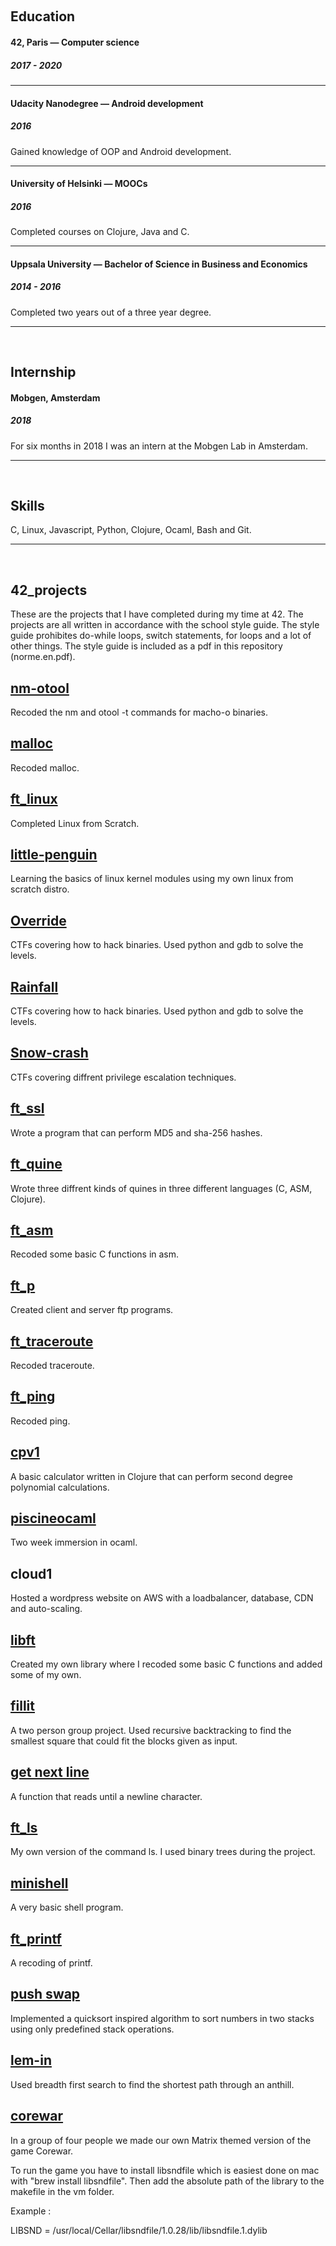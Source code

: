 <p align="center"><Douglas Engstrand></p>
<br/>

## Education

#### 42, Paris — Computer science
##### 2017 - 2020

---

#### Udacity Nanodegree — Android development
##### 2016
Gained knowledge of OOP and Android development.

---

#### University of Helsinki — MOOCs
##### 2016
Completed courses on Clojure, Java and C.

---

#### Uppsala University — Bachelor of Science in Business and Economics
##### 2014 - 2016
Completed two years out of a three year degree.

---

</br>

## Internship
#### Mobgen, Amsterdam
##### 2018
For six months in 2018 I was an intern at the Mobgen Lab in Amsterdam.

---

</br>

## Skills
C, Linux, Javascript, Python, Clojure, Ocaml, Bash and Git.

---

</br>

## 42_projects

These are the projects that I have completed during my time at 42.
The projects are all written in accordance with the school style guide.
The style guide prohibites do-while loops, switch statements,
for loops and a lot of other things. The style guide is included as a pdf
in this repository (norme.en.pdf).

## [nm-otool](https://github.com/doueng/nm-otool)
Recoded the nm and otool -t commands for macho-o binaries.
## [malloc](https://github.com/doueng/malloc)
Recoded malloc.
## [ft_linux](http://www.linuxfromscratch.org/lfs/view/stable)
Completed Linux from Scratch.
## [little-penguin](https://github.com/doueng/little-penguin)
Learning the basics of linux kernel modules using my own linux from scratch distro.
## [Override](https://github.com/doueng/override)
CTFs covering how to hack binaries. Used python and gdb to solve the levels.
## [Rainfall](https://github.com/doueng/rainfall)
CTFs covering how to hack binaries. Used python and gdb to solve the levels.
## [Snow-crash](https://github.com/doueng/snow-crash)
CTFs covering diffrent privilege escalation techniques.
## [ft_ssl](https://github.com/doueng/ft_ssl)
Wrote a program that can perform MD5 and sha-256 hashes.
## [ft_quine](https://github.com/doueng/ft_quine)
Wrote three diffrent kinds of quines in three different languages (C, ASM, Clojure).
## [ft_asm](https://github.com/doueng/ft_asm)
Recoded some basic C functions in asm.
## [ft_p](https://github.com/doueng/ft_p)
Created client and server ftp programs.
## [ft_traceroute](https://github.com/doueng/ft_traceroute)
Recoded traceroute.
## [ft_ping](https://github.com/doueng/ft_ping)
Recoded ping.
## [cpv1](https://github.com/doueng/cpv1)
A basic calculator written in Clojure that can perform second degree polynomial calculations.
## [piscineocaml](https://github.com/doueng/piscineocaml)
Two week immersion in ocaml.
## cloud1
Hosted a wordpress website on AWS with a loadbalancer, database, CDN and auto-scaling.
## [libft](https://github.com/doueng/libft)
Created my own library where I recoded some basic C functions and
added some of my own.
## [fillit](https://github.com/doueng/fillit)
A two person group project. Used recursive backtracking to find
the smallest square that could fit the blocks given as input.
## [get next line](https://github.com/doueng/get-next-line)
A function that reads until a newline character.
## [ft_ls](https://github.com/doueng/ft_ls)
My own version of the command ls. I used binary trees during the project.
## [minishell](https://github.com/doueng/minishell)
A very basic shell program.
## [ft_printf](https://github.com/doueng/printf)
A recoding of printf.
## [push swap](https://github.com/doueng/push_swap)
Implemented a quicksort inspired algorithm to sort numbers in two stacks
using only predefined stack operations.
## [lem-in](https://github.com/doueng/lem_in)
Used breadth first search to find the shortest path through an anthill.
## [corewar](https://github.com/doueng/corewar)
In a group of four people we made our own Matrix themed version of the game Corewar.

To run the game you have to install libsndfile which is easiest done on mac with "brew install libsndfile".
Then add the absolute path of the library to the makefile in the vm folder.

Example :

LIBSND = /usr/local/Cellar/libsndfile/1.0.28/lib/libsndfile.1.dylib


